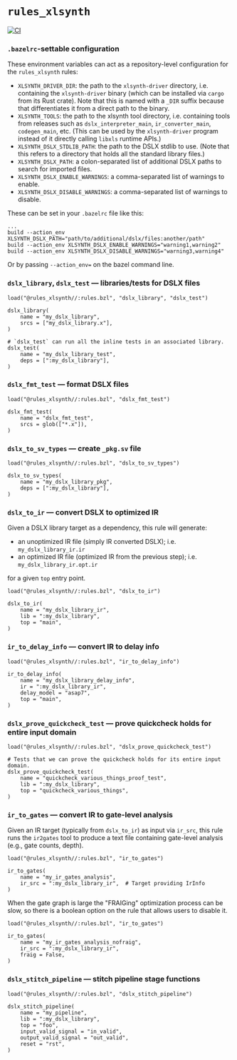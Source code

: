 # `rules_xlsynth`

[![CI](https://github.com/xlsynth/rules_xlsynth/actions/workflows/ci.yml/badge.svg)](https://github.com/xlsynth/rules_xlsynth/actions/workflows/ci.yml)

### `.bazelrc`-settable configuration

These environment variables can act as a repository-level configuration for the `rules_xlsynth` rules:

- `XLSYNTH_DRIVER_DIR`: the path to the `xlsynth-driver` directory, i.e. containing the
  `xlsynth-driver` binary (which can be installed via `cargo` from its Rust crate). Note that this
  is named with a `_DIR` suffix because that differentiates it from a direct path to the binary.
- `XLSYNTH_TOOLS`: the path to the xlsynth tool directory, i.e. containing tools from releases
  such as `dslx_interpreter_main`, `ir_converter_main`, `codegen_main`, etc. (This can be used
  by the `xlsynth-driver` program instead of it directly calling `libxls` runtime APIs.)
- `XLSYNTH_DSLX_STDLIB_PATH`: the path to the DSLX stdlib to use. (Note that this refers to a
  directory that holds all the standard library files.)
- `XLSYNTH_DSLX_PATH`: a colon-separated list of additional DSLX paths to search for imported files.
- `XLSYNTH_DSLX_ENABLE_WARNINGS`: a comma-separated list of warnings to enable.
- `XLSYNTH_DSLX_DISABLE_WARNINGS`: a comma-separated list of warnings to disable.

These can be set in your `.bazelrc` file like this:

```
...
build --action_env XLSYNTH_DSLX_PATH="path/to/additional/dslx/files:another/path"
build --action_env XLSYNTH_DSLX_ENABLE_WARNINGS="warning1,warning2"
build --action_env XLSYNTH_DSLX_DISABLE_WARNINGS="warning3,warning4"
```

Or by passing `--action_env=` on the bazel command line.

### `dslx_library`, `dslx_test` — libraries/tests for DSLX files

```starlark
load("@rules_xlsynth//:rules.bzl", "dslx_library", "dslx_test")

dslx_library(
    name = "my_dslx_library",
    srcs = ["my_dslx_library.x"],
)

# `dslx_test` can run all the inline tests in an associated library.
dslx_test(
    name = "my_dslx_library_test",
    deps = [":my_dslx_library"],
)
```

### `dslx_fmt_test` — format DSLX files

```starlark
load("@rules_xlsynth//:rules.bzl", "dslx_fmt_test")

dslx_fmt_test(
    name = "dslx_fmt_test",
    srcs = glob(["*.x"]),
)
```

### `dslx_to_sv_types` — create `_pkg.sv` file

```starlark
load("@rules_xlsynth//:rules.bzl", "dslx_to_sv_types")

dslx_to_sv_types(
    name = "my_dslx_library_pkg",
    deps = [":my_dslx_library"],
)
```

### `dslx_to_ir` — convert DSLX to optimized IR

Given a DSLX library target as a dependency, this rule will generate:

- an unoptimized IR file (simply IR converted DSLX); i.e. `my_dslx_library_ir.ir`
- an optimized IR file (optimized IR from the previous step); i.e. `my_dslx_library_ir.opt.ir`

for a given `top` entry point.

```starlark
load("@rules_xlsynth//:rules.bzl", "dslx_to_ir")

dslx_to_ir(
    name = "my_dslx_library_ir",
    lib = ":my_dslx_library",
    top = "main",
)
```

### `ir_to_delay_info` — convert IR to delay info

```starlark
load("@rules_xlsynth//:rules.bzl", "ir_to_delay_info")

ir_to_delay_info(
    name = "my_dslx_library_delay_info",
    ir = ":my_dslx_library_ir",
    delay_model = "asap7",
    top = "main",
)
```

### `dslx_prove_quickcheck_test` — prove quickcheck holds for entire input domain

```starlark
load("@rules_xlsynth//:rules.bzl", "dslx_prove_quickcheck_test")

# Tests that we can prove the quickcheck holds for its entire input domain.
dslx_prove_quickcheck_test(
    name = "quickcheck_various_things_proof_test",
    lib = ":my_dslx_library",
    top = "quickcheck_various_things",
)
```

### `ir_to_gates` — convert IR to gate-level analysis

Given an IR target (typically from `dslx_to_ir`) as input via `ir_src`, this rule runs the `ir2gates` tool to produce a text file containing gate-level analysis (e.g., gate counts, depth).

```starlark
load("@rules_xlsynth//:rules.bzl", "ir_to_gates")

ir_to_gates(
    name = "my_ir_gates_analysis",
    ir_src = ":my_dslx_library_ir",  # Target providing IrInfo
)
```

When the gate graph is large the "FRAIGing" optimization process can be slow, so there is a boolean option on the rule that allows users to disable it.

```starlark
load("@rules_xlsynth//:rules.bzl", "ir_to_gates")

ir_to_gates(
    name = "my_ir_gates_analysis_nofraig",
    ir_src = ":my_dslx_library_ir",
    fraig = False,
)
```

### `dslx_stitch_pipeline` — stitch pipeline stage functions

```starlark
load("@rules_xlsynth//:rules.bzl", "dslx_stitch_pipeline")

dslx_stitch_pipeline(
    name = "my_pipeline",
    lib = ":my_dslx_library",
    top = "foo",
    input_valid_signal = "in_valid",
    output_valid_signal = "out_valid",
    reset = "rst",
)
```
